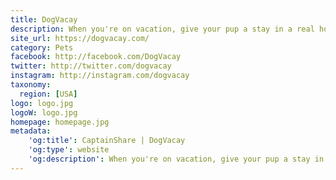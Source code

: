```yaml
---
title: DogVacay
description: When you're on vacation, give your pup a stay in a real home. Bookings include premium insurance, 24/7 customer support, and belly rubs.
site_url: https://dogvacay.com/
category: Pets
facebook: http://facebook.com/DogVacay
twitter: http://twitter.com/dogvacay
instagram: http://instagram.com/dogvacay
taxonomy:
  region: [USA]
logo: logo.jpg
logoW: logo.jpg
homepage: homepage.jpg
metadata:
    'og:title': CaptainShare | DogVacay
    'og:type': website
    'og:description': When you're on vacation, give your pup a stay in a real home. Bookings include premium insurance, 24/7 customer support, and belly rubs.
---
```

